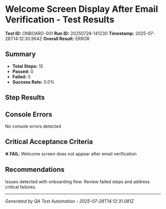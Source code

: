 # Welcome Screen Display After Email Verification - Test Results

**Test ID:** ONBOARD-001
**Run ID:** 20250728-141230
**Timestamp:** 2025-07-28T14:12:30.964Z
**Overall Result:** ERROR

## Summary
- **Total Steps:** 15
- **Passed:** 0
- **Failed:** 0
- **Success Rate:** 0.0%

## Step Results



## Console Errors
No console errors detected

## Critical Acceptance Criteria

❌ **FAIL**: Welcome screen does not appear after email verification

## Recommendations

Issues detected with onboarding flow. Review failed steps and address critical failures.

---
*Generated by QA Test Automation - 2025-07-28T14:12:31.081Z*
